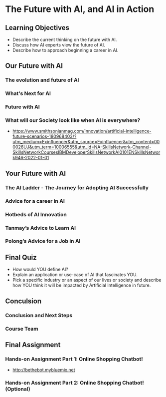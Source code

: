 # The Future with AI, and AI in Action

## Learning Objectives
- Describe the current thinking on the future with AI.
- Discuss how AI experts view the future of AI.
- Describe how to approach beginning a career in AI.

## Our Future with AI

### The evolution and future of AI
### What's Next for AI
### Future with AI
### What will our Society look like when AI is everywhere?
- https://www.smithsonianmag.com/innovation/artificial-intelligence-future-scenarios-180968403/?utm_medium=Exinfluencer&utm_source=Exinfluencer&utm_content=000026UJ&utm_term=10006555&utm_id=NA-SkillsNetwork-Channel-SkillsNetworkCoursesIBMDeveloperSkillsNetworkAI0101ENSkillsNetwork946-2022-01-01

## Your Future with AI

### The AI Ladder - The Journey for Adopting AI Successfully
### Advice for a career in AI
### Hotbeds of AI Innovation
### Tanmay’s Advice to Learn AI
### Polong’s Advice for a Job in AI

## Final Quiz
- How would YOU define AI? 
- Explain an application or use-case of AI that fascinates YOU.
- Pick a specific industry or an aspect of our  lives or society and describe how YOU think it will be impacted by Artificial Intelligence in future.

## Conculsion

### Conclusion and Next Steps
### Course Team

## Final Assignment

### Hands-on Assignment Part 1: Online Shopping Chatbot!
- http://bethebot.mybluemix.net
### Hands-on Assignment Part 2: Online Shopping Chatbot! (Optional)